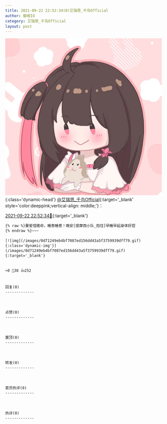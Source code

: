 ```yaml
---
title: 2021-09-22 22:52:34(0)艾瑞思_千鸟Official
author: 御坂IO
category: 艾瑞思_千鸟Official
layout: post
---
```


![img](/images/7e08840c56f251de28bdf766b647bd5fe9a5d50a.jpg){:class='dynamic-head'}
[@艾瑞思_千鸟Official](https://space.bilibili.com/1090010845/dynamic){:target='_blank' style='color:deeppink;vertical-align: middle;'}：

[2021-09-22 22:52:34🔗](https://t.bilibili.com/573309216975740056){:target='_blank'}

~~~
{% raw %}要爱惜猪命，睡惹睡惹！晚安[提摩西小队_抱住]早睡早起身体好捏
{% endraw %}~~~

[![img](/images/0d71249eb4bf7087ed156dd43a5f3759939dff79.gif){:class='dynamic-img'}](/images/0d71249eb4bf7087ed156dd43a5f3759939dff79.gif){:target='_blank'}


↪️0 💬38 👍252


回复(0)
-------------



点赞(0)
-------------



置顶(0)
-------------



转发(0)
-------------



首页热评(0)
-------------



热评(0)
-------------



